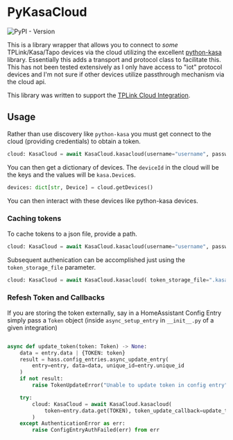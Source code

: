 # PyKasaCloud

![PyPI - Version](https://img.shields.io/pypi/v/pykasacloud)

This is a library wrapper that allows you to connect to *some* TPLink/Kasa/Tapo devices via the cloud utilizing the excellent [python-kasa](https://pypi.org/project/python-kasa/) library.  Essentially this adds a transport and protocol class to facilitate this.  This has not been tested extensively as I only have access to "iot" protocol devices and I'm not sure if other devices utilize passthrough mechanism via the cloud api.

This library was written to support the [TPLink Cloud Integration](https://github.com/iluvdata/tplink_cloud).

## Usage

Rather than use discovery like `python-kasa` you must get connect to the cloud (providing credentials) to obtain a token.
```python
cloud: KasaCloud = await KasaCloud.kasacloud(username="username", password="password")
```
You can then get a dictionary of devices.  The `deviceId` in the cloud will be the keys and the values will be `kasa.Device`s.
```python
devices: dict[str, Device] = cloud.getDevices()
```
You can then interact with these devices like python-kasa devices.

### Caching tokens

To cache tokens to a json file, provide a path.
```python
cloud: KasaCloud = await KasaCloud.kasacloud(username="username", password="password", token_storage_file=".kasacloud.json")
```
Subsequent authenication can be accomplished just using the `token_storage_file` parameter.
```python
cloud: KasaCloud = await KasaCloud.kasacloud( token_storage_file=".kasacloud.json")
```
### Refesh Token and Callbacks
If you are storing the token externally, say in a HomeAssistant Config Entry simply pass a `Token` object (inside `async_setup_entry` in `__init__.py` of a given integration)
```python

async def update_token(token: Token) -> None:
    data = entry.data | {TOKEN: token}
    result = hass.config_entries.async_update_entry(
        entry=entry, data=data, unique_id=entry.unique_id
    )
    if not result:
        raise TokenUpdateError("Unable to update token in config entry")

    try:
        cloud: KasaCloud = await KasaCloud.kasacloud(
            token=entry.data.get(TOKEN), token_update_callback=update_token
        )
    except AuthenticationError as err:
        raise ConfigEntryAuthFailed(err) from err
```




